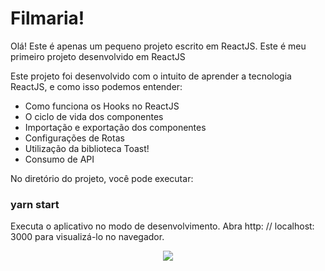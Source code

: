 
# Filmaria! 

Olá! Este é apenas um pequeno projeto escrito em ReactJS. Este é meu primeiro projeto desenvolvido em ReactJS

Este projeto foi desenvolvido com o intuito de aprender a tecnologia ReactJS, e como isso podemos entender:
* Como funciona os Hooks no ReactJS
* O ciclo de vida dos componentes
* Importação e exportação dos componentes
* Configurações de Rotas
* Utilização da biblioteca Toast!
* Consumo de API

No diretório do projeto, você pode executar:
### yarn start
Executa o aplicativo no modo de desenvolvimento.
Abra http: // localhost: 3000 para visualizá-lo no navegador.  
<div align="center">
  <img src="https://user-images.githubusercontent.com/62814299/146661114-4d7eb503-ecf0-492e-98bf-5a5cde878414.png"/>
</div>



